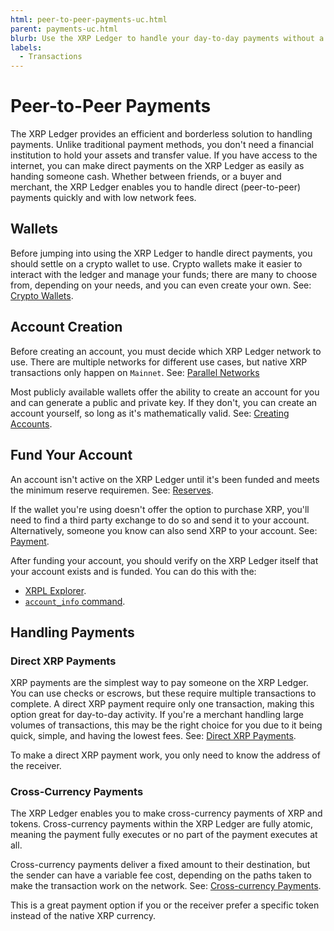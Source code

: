 ```yaml
---
html: peer-to-peer-payments-uc.html
parent: payments-uc.html
blurb: Use the XRP Ledger to handle your day-to-day payments without a third party.
labels:
  - Transactions
---
```

# Peer-to-Peer Payments

The XRP Ledger provides an efficient and borderless solution to handling payments. Unlike traditional payment methods, you don't need a financial institution to hold your assets and transfer value. If you have access to the internet, you can make direct payments on the XRP Ledger as easily as handing someone cash. Whether between friends, or a buyer and merchant, the XRP Ledger enables you to handle direct (peer-to-peer) payments quickly and with low network fees.


## Wallets

Before jumping into using the XRP Ledger to handle direct payments, you should settle on a crypto wallet to use. Crypto wallets make it easier to interact with the ledger and manage your funds; there are many to choose from, depending on your needs, and you can even create your own. See: [Crypto Wallets](../../introduction/crypto-wallets.md).


## Account Creation

Before creating an account, you must decide which XRP Ledger network to use. There are multiple networks for different use cases, but native XRP transactions only happen on `Mainnet`. See: [Parallel Networks](../../concepts/networks-and-servers/parallel-networks.md)

Most publicly available wallets offer the ability to create an account for you and can generate a public and private key. If they don't, you can create an account yourself, so long as it's mathematically valid. See: [Creating Accounts](../../concepts/accounts/accounts.md#creating-accounts).


## Fund Your Account

An account isn't active on the XRP Ledger until it's been funded and meets the minimum reserve requiremen. See: [Reserves](../../concepts/accounts/reserves.md).

If the wallet you're using doesn't offer the option to purchase XRP, you'll need to find a third party exchange to do so and send it to your account. Alternatively, someone you know can also send XRP to your account. See: [Payment](../../references/protocol/transactions/types/payment.md).

After funding your account, you should verify on the XRP Ledger itself that your account exists and is funded. You can do this with the:

  - [XRPL Explorer](https://livenet.xrpl.org/).
  - [`account_info` command](../../references/http-websocket-apis/public-api-methods/account-methods/account_info.md).


## Handling Payments


### Direct XRP Payments

XRP payments are the simplest way to pay someone on the XRP Ledger. You can use checks or escrows, but these require multiple transactions to complete. A direct XRP payment require only one transaction, making this option great for day-to-day activity. If you're a merchant handling large volumes of transactions, this may be the right choice for you due to it being quick, simple, and having the lowest fees. See: [Direct XRP Payments](../../concepts/payment-types/direct-xrp-payments.md).

To make a direct XRP payment work, you only need to know the address of the receiver.


### Cross-Currency Payments

The XRP Ledger enables you to make cross-currency payments of XRP and tokens. Cross-currency payments within the XRP Ledger are fully atomic, meaning the payment fully executes or no part of the payment executes at all.

Cross-currency payments deliver a fixed amount to their destination, but the sender can have a variable fee cost, depending on the paths taken to make the transaction work on the network. See: [Cross-currency Payments](../../concepts/payment-types/cross-currency-payments.md).

This is a great payment option if you or the receiver prefer a specific token instead of the native XRP currency.
